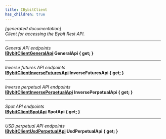 ```yaml
---
title: IBybitClient
has_children: true
---
```

*[generated documentation]*  
*Client for accessing the Bybit Rest API.*
  
***
*General API endpoints*  
**[IBybitClientGeneralApi](IBybitClientGeneralApi.md) GeneralApi { get; }**  
***
*Inverse futures API endpoints*  
**[IBybitClientInverseFuturesApi](IBybitClientInverseFuturesApi.md) InverseFuturesApi { get; }**  
***
*Inverse perpetual API endpoints*  
**[IBybitClientInversePerpetualApi](IBybitClientInversePerpetualApi.md) InversePerpetualApi { get; }**  
***
*Spot API endpoints*  
**[IBybitClientSpotApi](IBybitClientSpotApi.md) SpotApi { get; }**  
***
*USD perpetual API endpoints*  
**[IBybitClientUsdPerpetualApi](IBybitClientUsdPerpetualApi.md) UsdPerpetualApi { get; }**  
